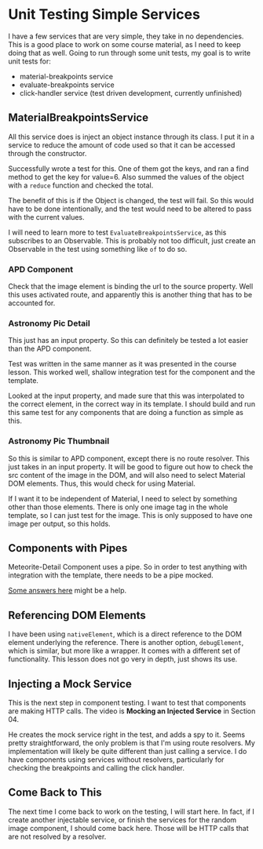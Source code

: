 # Unit Testing Simple Services

I have a few services that are very simple, they take in no dependencies.
This is a good place to work on some course material, as I need to keep doing that as well.
Going to run through some unit tests, my goal is to write unit tests for:

- material-breakpoints service
- evaluate-breakpoints service
- click-handler service (test driven development, currently unfinished)  

## MaterialBreakpointsService

All this service does is inject an object instance through its class.
I put it in a service to reduce the amount of code used so that it can be accessed through the constructor.  

Successfully wrote a test for this.
One of them got the keys, and ran a find method to get the key for value=6.
Also summed the values of the object with a `reduce` function and checked the total.  

The benefit of this is if the Object is changed, the test will fail.
So this would have to be done intentionally, and the test would need to be altered to pass with the current values.  

I will need to learn more to test `EvaluateBreakpointsService`, as this subscribes to an Observable.
This is probably not too difficult, just create an Observable in the test using something like `of` to do so.

### APD Component

Check that the image element is binding the url to the source property.
Well this uses activated route, and apparently this is another thing that has to be accounted for.  

### Astronomy Pic Detail

This just has an input property. So this can definitely be tested a lot easier than the APD component.  

Test was written in the same manner as it was presented in the course lesson. This worked well, shallow integration test for the component and the template.  

Looked at the input property, and made sure that this was interpolated to the correct element, in the correct way in its template.
I should build and run this same test for any components that are doing a function as simple as this.

### Astronomy Pic Thumbnail

So this is similar to APD component, except there is no route resolver.
This just takes in an input property.
It will be good to figure out how to check the src content of the image in the DOM, and will also need to select Material DOM elements.
Thus, this would check for using Material.  

If I want it to be independent of Material, I need to select by something other than those elements.
There is only one image tag in the whole template, so I can just test for the image.
This is only supposed to have one image per output, so this holds.

## Components with Pipes

Meteorite-Detail Component uses a pipe.
So in order to test anything with integration with the template, there needs to be a pipe mocked.  

[Some answers here](https://stackoverflow.com/questions/39293258/how-to-mock-pipe-when-testing-component/45081671) might be a help.

## Referencing DOM Elements

I have been using `nativeElement`, which is a direct reference to the DOM element underlying the reference.
There is another option, `debugElement`, which is similar, but more like a wrapper.
It comes with a different set of functionality.
This lesson does not go very in depth, just shows its use.

## Injecting a Mock Service

This is the next step in component testing.
I want to test that components are making HTTP calls.
The video is **Mocking an Injected Service** in Section 04.  

He creates the mock service right in the test, and adds a spy to it.
Seems pretty straightforward, the only problem is that I'm using route resolvers.
My implementation will likely be quite different than just calling a service.
I do have components using services without resolvers, particularly for checking the breakpoints and calling the click handler.

## Come Back to This

The next time I come back to work on the testing, I will start here.
In fact, if I create another injectable service, or finish the services for the random image component, I should come back here.
Those will be HTTP calls that are not resolved by a resolver.  
